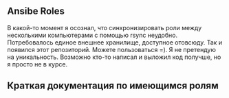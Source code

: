 ## Ansibe Roles ##

В какой-то момент я осознал, что синхронизировать роли между несколькими компьютерами с помощью rsync неудобно. Потребовалось единое внешнее хранилище, доступное отовсюду. Так и появился этот репозиторий. Можете пользоваться =).
Я не претендую на уникальность. Возможно кто-то написал и выложил код получше, но я просто не в курсе.


## Краткая документация по имеющимся ролям ##
